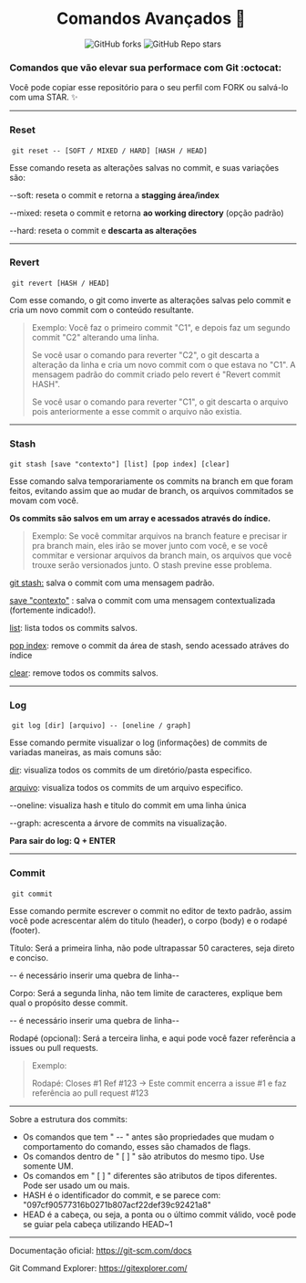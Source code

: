 # <div align="center"> Comandos Avançados  :memo: ​ </div>

<div align="center"> <img alt="GitHub forks" src="https://img.shields.io/github/forks/tayhsn/git-advanced?logoColor=red&style=social"> <img alt="GitHub Repo stars" src="https://img.shields.io/github/stars/tayhsn/git-advanced?logoColor=orange&style=social"> </div>

### Comandos que vão elevar sua performace com Git :octocat:

Você pode copiar esse repositório para o seu perfil com FORK ou salvá-lo com uma STAR. :sparkles:

<hr>

### Reset

​	```git reset -- [SOFT / MIXED / HARD] [HASH / HEAD] ``` 

Esse comando reseta as alterações salvas no commit, e suas variações são:

--soft: reseta o commit e retorna a **stagging área/index**

--mixed: reseta o commit e retorna **ao working directory** (opção padrão)

--hard: reseta o commit e **descarta as alterações**

<hr>

### Revert

​	```git revert [HASH / HEAD] ```

Com esse comando, o git como inverte as alterações salvas pelo commit e cria um novo commit com o conteúdo resultante.

> Exemplo: Você faz o primeiro commit "C1", e depois faz um segundo commit "C2" alterando uma linha.  
>
> Se você usar o comando para reverter "C2", o git descarta a alteração da linha e cria um novo commit com o que estava no "C1". A mensagem padrão do commit criado pelo revert é "Revert commit HASH".
>
> Se você usar o comando para reverter "C1", o git descarta o arquivo pois anteriormente a esse commit o arquivo não existia.

<hr>

### Stash

​	```git stash [save "contexto"] [list] [pop index] [clear] ```

Esse comando salva temporariamente os commits na branch em que foram feitos, evitando assim que ao mudar de branch, os arquivos commitados se movam com você. 

**Os commits são salvos em um array e acessados através do índice.**

> Exemplo: Se você commitar arquivos na branch feature e precisar ir pra branch main, eles irão se mover junto com você, e se você commitar e versionar arquivos da branch main, os arquivos que você trouxe serão versionados junto. O stash previne esse problema.

<u>git stash:</u> salva o commit com uma mensagem padrão.

<u>save "contexto"</u> : salva o commit com uma mensagem contextualizada (fortemente indicado!).

<u>list</u>: lista todos os commits salvos.

<u>pop index</u>: remove o commit da área de stash, sendo acessado atráves do índice

<u>clear</u>: remove todos os commits salvos.

<hr>

### Log

​	```git log [dir] [arquivo] -- [oneline / graph] ```

Esse comando permite visualizar o log (informações) de commits de variadas maneiras, as mais comuns são:

<u>dir</u>: visualiza todos os commits de um diretório/pasta especifico.

<u>arquivo</u>: visualiza todos os commits de um arquivo especifico.

--oneline: visualiza hash e titulo do commit em uma linha única

--graph: acrescenta a árvore de commits na visualização.

**Para sair do log: Q + ENTER**

<hr>

### Commit

​	```git commit ```

Esse comando permite escrever o commit no editor de texto padrão, assim você pode acrescentar além do titulo (header), o corpo (body) e o rodapé (footer).

Título: Será a primeira linha, não pode ultrapassar 50 caracteres, seja direto e conciso.

-- é necessário inserir uma quebra de linha-- 

Corpo: Será a segunda linha, não tem limite de caracteres, explique bem qual o propósito desse commit. 

-- é necessário inserir uma quebra de linha-- 

Rodapé (opcional): Será a terceira linha, e aqui pode você fazer referência a issues ou pull requests.

> Exemplo: 
>
> Rodapé: Closes #1 Ref #123 -> Este commit encerra a issue #1 e faz referência ao pull request #123

<hr>

Sobre a estrutura dos commits:

- Os comandos que tem " -- " antes são propriedades que mudam o comportamento do comando, esses são chamados de flags.
- Os comandos dentro de " [ ] " são atributos do mesmo tipo. Use somente UM.
- Os comandos em " [ ] " diferentes são atributos de tipos diferentes. Pode ser usado um ou mais.
- HASH é o identificador do commit, e se parece com: "097cf90577316b0271b807acf22def39c92421a8" 
- HEAD é a cabeça, ou seja, a ponta ou o último commit válido, você pode se guiar pela cabeça utilizando HEAD~1

<hr>

Documentação oficial: https://git-scm.com/docs

Git Command Explorer: https://gitexplorer.com/
